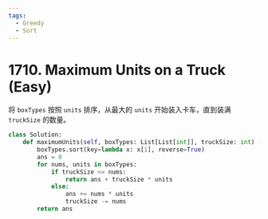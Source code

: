 ```yaml
---
tags:
  - Greedy
  - Sort
---
```


# 1710. Maximum Units on a Truck (Easy)

将 `boxTypes` 按照 `units` 排序，从最大的 `units` 开始装入卡车，直到装满 `truckSize` 的数量。

```python
class Solution:
    def maximumUnits(self, boxTypes: List[List[int]], truckSize: int) -> int:
        boxTypes.sort(key=lambda x: x[1], reverse=True)
        ans = 0
        for nums, units in boxTypes:
            if truckSize <= nums:
                return ans + truckSize * units
            else:
                ans += nums * units
                truckSize -= nums
        return ans
```
